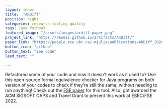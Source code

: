 ```yaml
---
layout: inner
title:  "ARDiff"
position: right
categories: research tooling quality
tags: Java Python3
featured_image: "/assets/images/ardiff-paper.png"
project_link: "https://resess.github.io/artifacts/ARDiff/"
paper_link: "https://people.ece.ubc.ca/~mjulia/publications/ARDiff_2020.pdf"
button_icon: "github"
button_text: "See code"
lead_text: ""

---
```


Refactored some of your code and now it doesn't work as it used to? Use this open-source formal equivalence checker for Java programs on both version of your codes to check if they're still the same, without needing to run anything! Check out the [FSE paper](https://people.ece.ubc.ca/~mjulia/publications/ARDiff_2020.pdf) for this tool. Also, got awarded the ACM SIGSOFT CAPS and Travel Grant to present this work at ESEC/FSE 2022.
<!-- maybe put graph from fse presentation -->